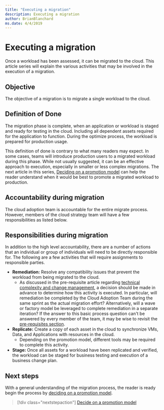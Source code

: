 ```yaml
---
title: "Executing a migration"
description: Executing a migration
author: BrianBlanchard
ms.date: 4/4/2019
---
```


# Executing a migration

Once a workload has been assessed, it can be migrated to the cloud. This article series will explain the various activities that may be involved in the execution of a migration.

## Objective

The objective of a migration is to migrate a single workload to the cloud.

## Definition of Done

The migration phase is complete, when an application or workload is staged and ready for testing in the cloud. Including all dependent assets required for the application to function. During the optimize process, the workload is prepared for production usage.

This definition of done is contrary to what many readers may expect. In some cases, teams will introduce production users to a migrated workload during this phase. While not usually suggested, it can be an effective approach to execution, especially in smaller or less complex migrations. The next article in this series, [Deciding on a promotion model](./promotion-models.md) can help the reader understand when it would be best to promote a migrated workload to production.

## Accountability during migration

The cloud adoption team is accountable for the entire migrate process. However, members of the cloud strategy team will have a few responsibilities as listed below.

## Responsibilities during migration

In addition to the high level accountability, there are a number of actions that an individual or group of individuals will need to be directly responsible for. The following are a few activities that will require assignments to responsible parties.

* **Remediation:** Resolve any compatibility issues that prevent the workload from being migrated to the cloud.
    * As discussed in the pre-requisite article regarding [technical complexity and change management](../pre-requisites/technical-complexity.md), a decision should be made in advance to determine how this activity is executed. In particular, will remediation be completed by the Cloud Adoption Team during the same sprint as the actual migration effort? Alternatively, will a wave or factory model be leveraged to complete remediation in a separate iteration? If the answer to this basic process question can't be answered by every member of the team, it may be wise to revisit the [pre-requisites section](../pre-requisites/index.md).
* **Replicate:** Create a copy of each asset in the cloud to synchronize VMs, Data, and Applications with resources in the cloud.
    * Depending on the promotion model, different tools may be required to complete this activity.
* **Stage:** Once all assets for a workload have been replicated and verified, the workload can be staged for business testing and execution of a business change plan.

## Next steps

With a general understanding of the migration process, the reader is ready begin the process by [deciding on a promotion model](./promotion-models.md).

> [!div class="nextstepaction"]
> [Decide on a promotion model](./promotion-models.md)